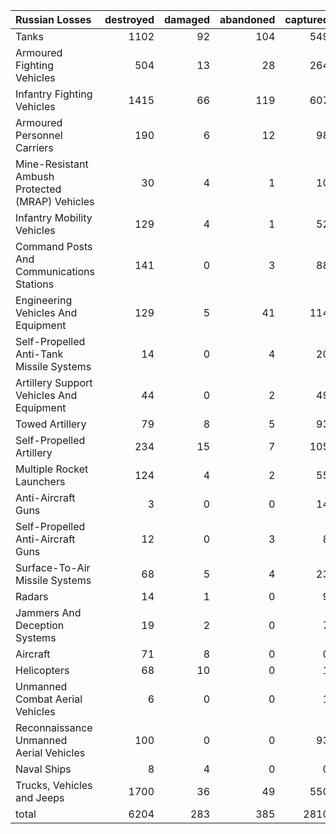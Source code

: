| Russian Losses                                   |   destroyed |   damaged |   abandoned |   captured |   total |
|:-------------------------------------------------|------------:|----------:|------------:|-----------:|--------:|
| Tanks                                            |        1102 |        92 |         104 |        549 |    1847 |
| Armoured Fighting Vehicles                       |         504 |        13 |          28 |        264 |     809 |
| Infantry Fighting Vehicles                       |        1415 |        66 |         119 |        607 |    2207 |
| Armoured Personnel Carriers                      |         190 |         6 |          12 |         98 |     306 |
| Mine-Resistant Ambush Protected  (MRAP) Vehicles |          30 |         4 |           1 |         10 |      45 |
| Infantry Mobility Vehicles                       |         129 |         4 |           1 |         52 |     186 |
| Command Posts And Communications Stations        |         141 |         0 |           3 |         88 |     232 |
| Engineering Vehicles And Equipment               |         129 |         5 |          41 |        114 |     289 |
| Self-Propelled Anti-Tank Missile Systems         |          14 |         0 |           4 |         20 |      38 |
| Artillery Support Vehicles And Equipment         |          44 |         0 |           2 |         49 |      95 |
| Towed Artillery                                  |          79 |         8 |           5 |         93 |     185 |
| Self-Propelled Artillery                         |         234 |        15 |           7 |        105 |     361 |
| Multiple Rocket Launchers                        |         124 |         4 |           2 |         55 |     185 |
| Anti-Aircraft Guns                               |           3 |         0 |           0 |         14 |      17 |
| Self-Propelled Anti-Aircraft Guns                |          12 |         0 |           3 |          8 |      23 |
| Surface-To-Air Missile Systems                   |          68 |         5 |           4 |         23 |     100 |
| Radars                                           |          14 |         1 |           0 |          9 |      24 |
| Jammers And Deception Systems                    |          19 |         2 |           0 |          7 |      28 |
| Aircraft                                         |          71 |         8 |           0 |          0 |      79 |
| Helicopters                                      |          68 |        10 |           0 |          1 |      79 |
| Unmanned Combat Aerial Vehicles                  |           6 |         0 |           0 |          1 |       7 |
| Reconnaissance Unmanned Aerial Vehicles          |         100 |         0 |           0 |         93 |     193 |
| Naval Ships                                      |           8 |         4 |           0 |          0 |      12 |
| Trucks, Vehicles and Jeeps                       |        1700 |        36 |          49 |        550 |    2335 |
| total                                            |        6204 |       283 |         385 |       2810 |    9682 |